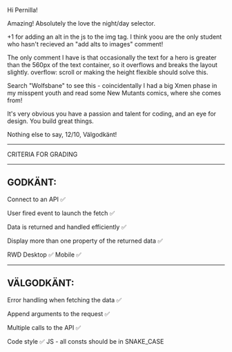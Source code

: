 Hi Pernilla!

Amazing! Absolutely the love the night/day selector.

+1 for adding an alt in the js to the img tag. I think yoou are the only student who hasn't recieved an "add alts to images" comment!

The only comment I have is that occasionally the text for a hero is greater than the 560px of the text container, so it overflows and breaks the layout slightly. overflow: scroll or making the height flexible should solve this.

Search "Wolfsbane" to see this - coincidentally I had a big Xmen phase in my misspent youth and read some New Mutants comics, where she comes from! 

It's very obvious you have a passion and talent for coding, and an eye for design. You build great things.

Nothing else to say, 12/10, Välgodkänt!



*************************************

CRITERIA FOR GRADING

*************************************

GODKÄNT:
-------------------------------------

Connect to an API ✅

User fired event to launch the fetch ✅

Data is returned and handled efficiently ✅

Display more than one property of the returned data ✅

RWD
  Desktop ✅
  Mobile ✅

-------------------------------------

VÄLGODKÄNT:
-------------------------------------

Error handling when fetching the data ✅

Append arguments to the request ✅

Multiple calls to the API ✅

Code style ✅
  JS - all consts should be in SNAKE_CASE
       
